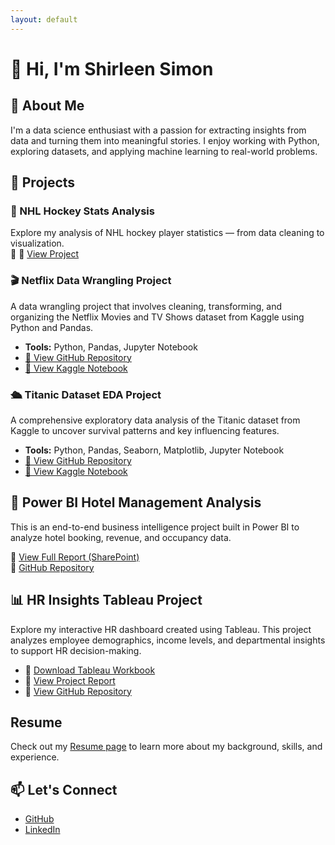 ```yaml
---
layout: default
---
```


# 👋 Hi, I'm Shirleen Simon

## 🧠 About Me
I'm a data science enthusiast with a passion for extracting insights from data and turning them into meaningful stories. I enjoy working with Python, exploring datasets, and applying machine learning to real-world problems.

## 📂 Projects

### 🏒 NHL Hockey Stats Analysis
Explore my analysis of NHL hockey player statistics — from data cleaning to visualization.  
🔗 🔗 [View Project](./hockey_project/)

<!-- 🎬 Netflix Data Wrangling Project -->
<div class="project-card">
  <h3>🎬 Netflix Data Wrangling Project</h3>
  <p>
    A data wrangling project that involves cleaning, transforming, and organizing the Netflix Movies and TV Shows dataset from Kaggle using Python and Pandas.
  </p>
  <ul>
    <li><strong>Tools:</strong> Python, Pandas, Jupyter Notebook</li>
    <li><a href="https://github.com/shirleensimon/Data-wrangling-netflix-ssimon" target="_blank">📁 View GitHub Repository</a></li>
    <li><a href="https://www.kaggle.com/code/shirleensimon/netflix-shirleen" target="_blank">🔗 View Kaggle Notebook</a></li>
  </ul>
</div>

<!-- 🛳️ Titanic Dataset EDA Project -->
<div class="project-card">
  <h3>🛳️ Titanic Dataset EDA Project</h3>
  <p>
    A comprehensive exploratory data analysis of the Titanic dataset from Kaggle to uncover survival patterns and key influencing features.
  </p>
  <ul>
    <li><strong>Tools:</strong> Python, Pandas, Seaborn, Matplotlib, Jupyter Notebook</li>
    <li><a href="https://github.com/shirleensimon/Titanic-EDA-Shirleen" target="_blank">📁 View GitHub Repository</a></li>
    <li><a href="https://www.kaggle.com/code/shirleensimon/titanic-dataset-eda-project-shirleen" target="_blank">🔗 View Kaggle Notebook</a></li>
  </ul>
</div>

## 🏨 Power BI Hotel Management Analysis

This is an end-to-end business intelligence project built in Power BI to analyze hotel booking, revenue, and occupancy data.

🔗 [View Full Report (SharePoint)](https://gtbank-my.sharepoint.com/:u:/p/shirleen_simon/ERhi5ZQUAR1JlcLiMhlu2bkBqXm8aRxVKpRVU959sUYw2w?e=TYEZRc)  
📁 [GitHub Repository](https://github.com/shirleensimon/powerbi-hotel-analysis)

## 📊 HR Insights Tableau Project

Explore my interactive HR dashboard created using Tableau. This project analyzes employee demographics, income levels, and departmental insights to support HR decision-making.

- 📁 [Download Tableau Workbook](https://github.com/shirleensimon/tableau-hr-insights/raw/main/Hr%20insights%20tableau.twb)
- 📄 [View Project Report](https://github.com/shirleensimon/tableau-hr-insights/raw/main/Shirleen_Simon_Data_Tableau.docx)
- 🔗 [View GitHub Repository](https://github.com/shirleensimon/tableau-hr-insights)



## Resume

Check out my [Resume page](./resume.html) to learn more about my background, skills, and experience.





## 📫 Let's Connect
- [GitHub](https://github.com/shirleensimon)
- [LinkedIn](https://www.linkedin.com/in/shirleen-nanetia-simon-ab6808114)
